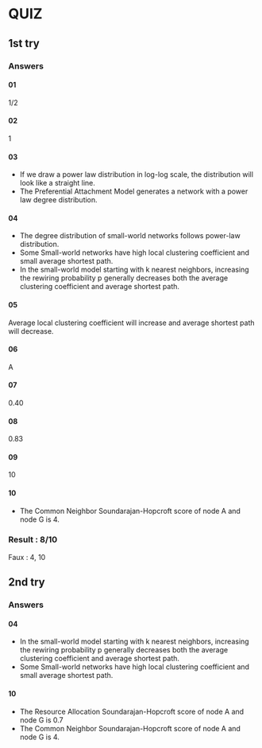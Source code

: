 # QUIZ

## 1st try

### Answers

#### 01
1/2

#### 02
1

#### 03
- If we draw a power law distribution in log-log scale, the distribution will look like a straight line.
- The Preferential Attachment Model generates a network with a power law degree distribution.

#### 04
- The degree distribution of small-world networks follows power-law distribution.
- Some Small-world networks have high local clustering coefficient and small average shortest path.
- In the small-world model starting with k nearest neighbors, increasing the rewiring probability p generally decreases both the average clustering coefficient and average shortest path.

#### 05
Average local clustering coefficient will increase and average shortest path will decrease.

#### 06
A

#### 07
0.40

#### 08
0.83

#### 09
10

#### 10
- The Common Neighbor Soundarajan-Hopcroft score of node A and node G is 4.


### Result : 8/10
Faux : 4, 10

## 2nd try

### Answers

#### 04
- In the small-world model starting with k nearest neighbors, increasing the rewiring probability p generally decreases both the average clustering coefficient and average shortest path.
- Some Small-world networks have high local clustering coefficient and small average shortest path.

#### 10
- The Resource Allocation Soundarajan-Hopcroft score of node A and node G is 0.7
- The Common Neighbor Soundarajan-Hopcroft score of node A and node G is 4.